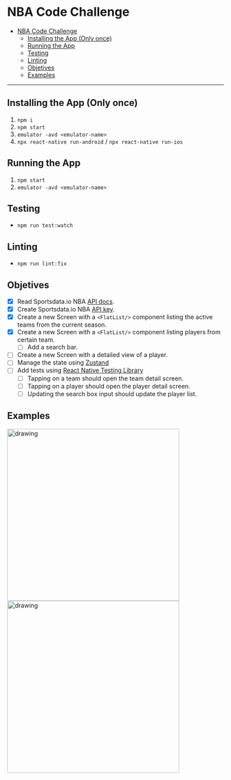 # NBA Code Challenge

- [NBA Code Challenge](#nba-code-challenge)
  - [Installing the App (Only once)](#installing-the-app-only-once)
  - [Running the App](#running-the-app)
  - [Testing](#testing)
  - [Linting](#linting)
  - [Objetives](#objetives)
  - [Examples](#examples)

___

## Installing the App (Only once)
1. `npm i`
2. `npm start`
3. `emulator -avd <emulator-name>`
4. `npx react-native run-android` / `npx react-native run-ios`

## Running the App
1. `npm start`
2. `emulator -avd <emulator-name>`

## Testing
- `npm run test:watch`

## Linting
- `npm run lint:fix`

## Objetives
- [x] Read Sportsdata.io NBA [API docs](https://sportsdata.io/developers/api-documentation/nba).
- [x] Create Sportsdata.io NBA [API key](https://sportsdata.io/cart/free-trial).
- [x] Create a new Screen with a `<FlatList/>` component listing the active teams from the current season.
- [x] Create a new Screen with a `<FlatList/>` component listing players from certain team.
  - [ ] Add a search bar.
- [ ] Create a new Screen with a detailed view of a player.
- [ ] Manage the state using [Zustand](https://github.com/pmndrs/zustand)
- [ ] Add tests using [React Native Testing Library](https://callstack.github.io/react-native-testing-library/docs/getting-started/)
    - [ ] Tapping on a team should open the team detail screen.
    - [ ] Tapping on a player should open the player detail screen.
    - [ ] Updating the search box input should update the player list.

## Examples
<img src="https://cdn.dribbble.com/users/2539530/screenshots/8088320/media/cb83c6d48b6eae3d1c22190e662a77ee.jpg?compress=1&resize=400x300" alt="drawing" style="width:400px;"/>
<img src="https://cdn.dribbble.com/users/485682/screenshots/17474405/media/a4e888a7b3e45091327c3b2558922a15.jpg?compress=1&resize=400x300&vertical=top" alt="drawing" style="width:400px;"/>
